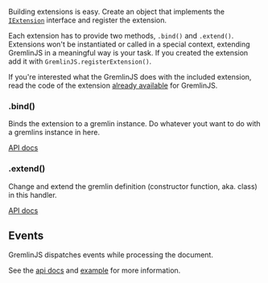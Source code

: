 Building extensions is easy. Create an object that implements the [`IExtension`](api.html#gremlinjs-reference_iextension) interface and register the extension.

Each extension has to provide two methods, `.bind()` and `.extend()`. Extensions won't be instantiated or called in a special context, extending GremlinJS in a meaningful way is your task.
If you created the extension add it with `GremlinJS.registerExtension()`.

If you're interested what the GremlinJS does with the included extension, read the code of the extension [already available](#extend-gremlinjs_using-extensions) for GremlinJS.

### .bind()

Binds the extension to a gremlin instance. Do whatever yout want to do with a gremlins instance in here.

[API docs](api.html#gremlinjs-reference_iextension_iextension-bind)


### .extend()

Change and extend the gremlin definition (constructor function, aka. class) in this handler.

[API docs](api.html#gremlinjs-reference_iextension_iextension-extend)

## Events

GremlinJS dispatches events while processing the document.

See the [api docs](api.html#gremlinjs-reference_gremlinjs_gremlinjs-on) and [example](examples.html#gremlinjs-basics_events) for more information.